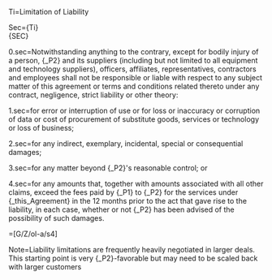 Ti=Limitation of Liability

Sec=<span class="sec-ti">{Ti}</span><br><span style="text-transform:uppercase">{sec}</span>

0.sec=Notwithstanding anything to the contrary, except for bodily injury of a person, {_P2} and its suppliers (including but not limited to all equipment and technology suppliers), officers, affiliates, representatives, contractors and employees shall not be responsible or liable with respect to any subject matter of this agreement or terms and conditions related thereto under any contract, negligence, strict liability or other theory: 

1.sec=for error or interruption of use or for loss or inaccuracy or corruption of data or cost of procurement of substitute goods, services or technology or loss of business;

2.sec=for any indirect, exemplary, incidental, special or consequential damages;

3.sec=for any matter beyond {_P2}'s reasonable control; or

4.sec=for any amounts that, together with amounts associated with all other claims, exceed the fees paid by {_P1} to {_P2} for the services under {_this_Agreement} in the 12 months prior to the act that gave rise to the liability, in each case, whether or not {_P2} has been advised of the possibility of such damages.

=[G/Z/ol-a/s4]

Note=Liability limitations are frequently heavily negotiated in larger deals. This starting point is very {_P2}-favorable but may need to be scaled back with larger customers